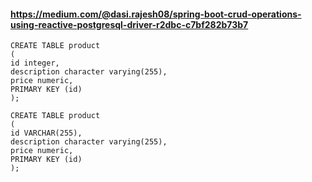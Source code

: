 #### https://medium.com/@dasi.rajesh08/spring-boot-crud-operations-using-reactive-postgresql-driver-r2dbc-c7bf282b73b7
```
CREATE TABLE product
(
id integer,
description character varying(255),
price numeric,
PRIMARY KEY (id)
);
```


```
CREATE TABLE product
(
id VARCHAR(255),
description character varying(255),
price numeric,
PRIMARY KEY (id)
);
```
